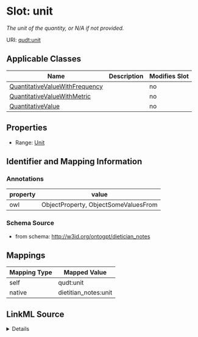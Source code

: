 

# Slot: unit


_The unit of the quantity, or N/A if not provided._



URI: [qudt:unit](qudt:unit)



<!-- no inheritance hierarchy -->





## Applicable Classes

| Name | Description | Modifies Slot |
| --- | --- | --- |
| [QuantitativeValueWithFrequency](QuantitativeValueWithFrequency.md) |  |  no  |
| [QuantitativeValueWithMetric](QuantitativeValueWithMetric.md) |  |  no  |
| [QuantitativeValue](QuantitativeValue.md) |  |  no  |







## Properties

* Range: [Unit](Unit.md)





## Identifier and Mapping Information





### Annotations

| property | value |
| --- | --- |
| owl | ObjectProperty, ObjectSomeValuesFrom |



### Schema Source


* from schema: http://w3id.org/ontogpt/dietician_notes




## Mappings

| Mapping Type | Mapped Value |
| ---  | ---  |
| self | qudt:unit |
| native | dietitian_notes:unit |




## LinkML Source

<details>
```yaml
name: unit
annotations:
  owl:
    tag: owl
    value: ObjectProperty, ObjectSomeValuesFrom
description: The unit of the quantity, or N/A if not provided.
from_schema: http://w3id.org/ontogpt/dietician_notes
rank: 1000
slot_uri: qudt:unit
alias: unit
owner: QuantitativeValue
domain_of:
- QuantitativeValue
range: Unit

```
</details>